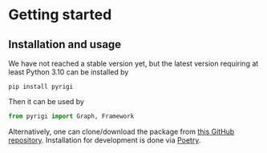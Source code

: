 # Getting started


## Installation and usage

We have not reached a stable version yet,
but the latest version requiring at least Python 3.10
can be installed by
```
pip install pyrigi
```
Then it can be used by
```python
from pyrigi import Graph, Framework
```

Alternatively, one can clone/download the package
from [this GitHub repository](https://github.com/pyRigi/PyRigi).
Installation for development is done via [Poetry](#dev-dependencies).
